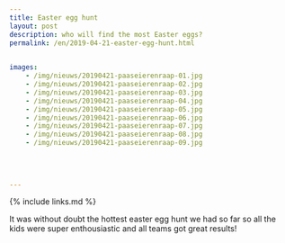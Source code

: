```yaml
---
title: Easter egg hunt
layout: post
description: who will find the most Easter eggs?
permalink: /en/2019-04-21-easter-egg-hunt.html

    
images: 
    - /img/nieuws/20190421-paaseierenraap-01.jpg
    - /img/nieuws/20190421-paaseierenraap-02.jpg
    - /img/nieuws/20190421-paaseierenraap-03.jpg
    - /img/nieuws/20190421-paaseierenraap-04.jpg
    - /img/nieuws/20190421-paaseierenraap-05.jpg
    - /img/nieuws/20190421-paaseierenraap-06.jpg
    - /img/nieuws/20190421-paaseierenraap-07.jpg
    - /img/nieuws/20190421-paaseierenraap-08.jpg
    - /img/nieuws/20190421-paaseierenraap-09.jpg
    
    
    
    
---
```


{% include links.md %}

It was without doubt the hottest easter egg hunt we had so far so all the kids were super enthousiastic and all teams got great results! 
